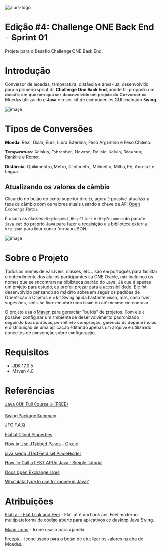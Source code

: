 ![alura-logo](https://user-images.githubusercontent.com/107167711/226222830-db2f671b-3e9f-4bd5-bb1e-f339a85abe3a.png)
# Edição #4: Challenge ONE Back End - Sprint 01
Projeto para o Desafio Challenge ONE Back End.

# Introdução

Conversor de moedas, temperatura, distância e anos-luz, desenvolvido para o primeiro sprint do **Challenge One Back End**, aonde foi proposto um desafio em que tem que ser desenvolvido um projeto de Conversor de Moedas utilizando o **Java** e o seu kit de componentes GUI chamado **Swing**.

![image](https://user-images.githubusercontent.com/107167711/228851651-0307590f-5107-4dfe-bb6f-8309fec8ca6a.png)

# Tipos de Conversões

**Moeda**:
Real, Dolar, Euro, Libra Esterlina, Peso Argentino e Peso Chileno.

**Temperatura**:
Celsius, Fahrenheit, Newton, Delisle, Kelvin, Réaumur, Rankine e Romer.

**Distância**:
Quilômentro, Metro, Centímetro, Milímetro, Milha, Pé, Ano-luz e Légua.

## Atualizando os valores de câmbio
Clicando no botão do canto superior direito, agora é possível atualizar a taxa de câmbio com os valores atuais usando a chave da API [Open Exchange Rates](https://openexchangerates.org/).

É usado as classes `HttpRequest`, `HttpClient` e `HttpResponse` do pacote `java.net` do próprio Java para fazer a requisição e a biblioteca externa `org.json` para lidar com o formato JSON.

![image](https://user-images.githubusercontent.com/107167711/228851496-7c76fe97-f97c-4850-9393-1fa9c1365c01.png)

# Sobre o Projeto
Todos os nomes de váriaveis, classes, etc... são em português para facilitar o entendimento dos alunos participantes da ONE Oracle, não incluindo os nomes que se encontram na biblioteca padrão do Java. Já que é apenas um projeto para estudo, eu preferi prezar para a acessibilidade.
Ele foi desenvolvido pensando ao máximo sobre em seguir os padrões de Orientação a Objetos e o kit Swing ajuda bastante nisso, mas, caso tiver sugestões, sinta-se livre em abrir uma issue ou até mesmo me contatar.

O projeto usa o [Maven](https://maven.apache.org/) para gerenciar "builds" de projetos. Com ele é possível configurar um ambiente de desenvolvimento padronizado seguindo boas práticas, permitindo compilação, gerência de dependências e distribuição de uma aplicação editando apenas um arquivo e utilizando conceitos de convenção sobre configuração.

# Requisitos
- JDK 17.0.5
- Maven 4.0

# Referências
[Java GUI: Full Course ☕ (FREE)](https://youtu.be/Kmgo00avvEw)

[Swing Package Summary](https://docs.oracle.com/javase/7/docs/api/javax/swing/package-summary.html)

[JFC F.A.Q](https://www.oracle.com/java/technologies/foundation-classes-faq.html)

[Flatlaf Client Properties](https://www.formdev.com/flatlaf/client-properties/)

[How to Use JTabbed Panes - Oracle](https://docs.oracle.com/javase/tutorial/uiswing/components/tabbedpane.html)

[java swing JTextField set PlaceHolder](https://stackoverflow.com/questions/16213836/java-swing-jtextfield-set-placeholder)

[How To Call a REST API In Java - Simple Tutorial](https://youtu.be/9oq7Y8n1t00)

[Docs Open Exchange rates](https://docs.openexchangerates.org/reference/api-introduction)

[What data type to use for money in Java?](https://stackoverflow.com/questions/8148684/what-data-type-to-use-for-money-in-java)

# Atribuições
[FlatLaf - Flat Look and Feel](https://www.formdev.com/flatlaf/) - FlatLaf é um Look and Feel moderno multiplataforma de código aberto para aplicativos de desktop Java Swing.

[Maan Icons](https://www.flaticon.com/br/autores/maan-icons) - Icone usado para a janela.

[Freepik](https://www.flaticon.com/br/autores/freepik) - Icone usado para o botão de atualizar os valores na aba de Moedas.
